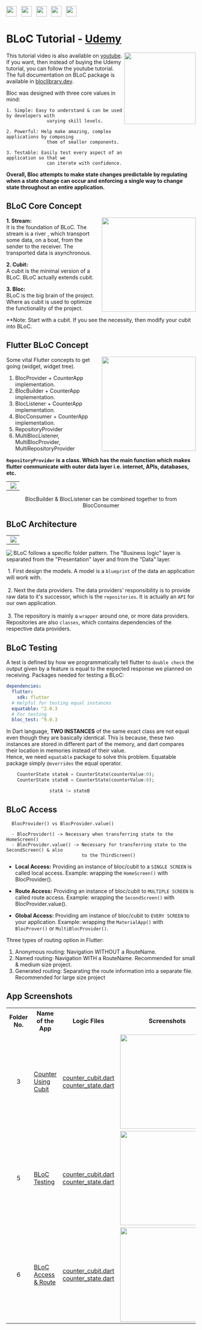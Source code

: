 <img src="screenshots/badges/built-with-love.svg" height="28px"/>&nbsp;&nbsp;
<img src="screenshots/badges/flutter-dart.svg" height="28px" />&nbsp;&nbsp;
<a href="https://choosealicense.com/licenses/mit/" target="_blank"><img src="screenshots/badges/license-MIT.svg" height="28px" /></a>&nbsp;&nbsp;
<img src="screenshots/badges/Flutter-3.svg" height="28px" />&nbsp;&nbsp;
<img src="screenshots/badges/dart-null_safety-blue.svg" height="28px"/>

# BLoC Tutorial - [Udemy](https://www.udemy.com/course/bloc-from-zero-to-hero/)

<img align="right" src="screenshots/logo/playstore.png" height="190"></img>

This tutorial video is also available on [youtube](https://www.youtube.com/watch?v=THCkkQ-V1-8). If you want, then instead of buying the Udemy tutorial, you can follow the youtube tutorial. The full documentation on BLoC package is available in [bloclibrary.dev](https://bloclibrary.dev/).

Bloc was designed with three core values in mind:

```
1. Simple: Easy to understand & can be used by developers with
               varying skill levels.

2. Powerful: Help make amazing, complex applications by composing
               them of smaller components.

3. Testable: Easily test every aspect of an application so that we
               can iterate with confidence.
```

**Overall, Bloc attempts to make state changes predictable by regulating when a state change can occur and enforcing a single way to change state throughout an entire application.**

## BLoC Core Concept

<img align="right" src="screenshots/2_core_concept/bloc_n_cubit.png" height="250"></img>

**1. Stream:** <br>
It is the foundation of BLoC. The stream is a river , which transport some data, on a boat, from the sender to the receiver. The transported data is asynchronous.<br>

**2. Cubit:** <br>
A cubit is the minimal version of a BLoC. BLoC actually extends cubit.

**3. Bloc:** <br>
BLoC is the big brain of the project. Where as cubit is used to optimize the functionality of the project.

\*\*Note: Start with a cubit. If you see the necessity, then modify your cubit into BLoC.

## Flutter BLoC Concept

<img align="right" src="screenshots/2_core_concept/flutter_bloc.png" height="250"></img>

<p>
Some vital Flutter concepts to get going (widget, widget tree).

1. BlocProvider + CounterApp implementation.
2. BlocBuilder + CounterApp implementation.
3. BlocListener + CounterApp implementation.
4. BlocConsumer + CounterApp implementation.
5. RepositoryProvider
6. MultiBlocListener, MultiBlocProvider, MultiRepositoryProvider
</p>

**`RepositoryProvider` is a class. Which has the main function which makes flutter communicate with outer data layer i.e. internet, APIs, databases, etc.**

<table align="center" style="margin: 0px auto;">
  <tr>
    <td><img align="right" src="screenshots/bloc_vital_concept.png"></img></td>
  </tr>
</table>

<p align="center">BlocBuilder & BlocListener can be combined together to from BlocConsumer</p>

## BLoC Architecture

<table align="center" style="margin: 0px auto;">
  <tr>
    <td><img align="right" src="screenshots/4_bloc_architecture/bloc_architect.png"></img></td>
  </tr>
</table>

<img align="left" src="screenshots/4_bloc_architecture/folder_structure.png"></img>

BLoC follows a specific folder pattern. The "Business logic" layer is separated from the "Presentation" layer and from the "Data" layer.<br>

&nbsp;1. First design the models. A model is a `blueprint` of the data an application will work with.<br><br>
&nbsp;2. Next the data providers. The data providers' responsibility is to provide raw data to it's successor, which is the `repositories`. It is actually an `API` for our own application. <br><br>
&nbsp;3. The repository is mainly a `wrapper` around one, or more data providers. Repositories are also `classes`, which contains dependencies of the respective data providers.

## BLoC Testing

A test is defined by how we programmatically tell flutter to `double check` the output given by a feature is equal to the expected response we planned on receiving. Packages needed for testing a BLoC:

```yaml
dependencies:
  flutter:
    sdk: flutter
  # Helpful for testing equal instances
  equatable: ^2.0.3
  # For testing
  bloc_test: ^9.0.3
```

In Dart language, **TWO INSTANCES** of the same exact class are not equal even though they are basically identical. This is because, these two instances are stored in different part of the memory, and dart compares their location in memories instead of their value.<br>
Hence, we need `equatable` package to solve this problem. Equatable package simply `@overrides` the equal operator.

```dart
    CounterState stateA = CounterState(counterValue:0);
    CounterState stateB = CounterState(counterValue:0);

                statA != stateB
```

## BLoC Access

```
  BlocProvider() vs BlocProvider.value()

  - BlocProvider() -> Necessary when transferring state to the HomeScreen()
  - BlocProvider.value() -> Necessary for transferring state to the SecondScreen() & also
                            to the ThirdScreen()
```

- **Local Access:** Providing an instance of bloc/cubit to a `SINGLE SCREEN` is called local access. Example: wrapping the `HomeScreen()` with BlocProvider().

- **Route Access:** Providing an instance of bloc/cubit to `MULTIPLE SCREEN` is called route access. Example: wrapping the `SecondScreen()` with BlocProvider.value().

- **Global Access:** Providing am instance of bloc/cubit to `EVERY SCREEN` to your application. Example: wrapping the `MaterialApp()` with `BlocProver()` or `MultiBlocProvider()`.

Three types of routing option in Flutter:

1. Anonymous routing: Navigation WITHOUT a RouteName.
2. Named routing: Navigation WITH a RouteName. Recommended for small & medium size project.
3. Generated routing: Separating the route information into a separate file. Recommended for large size project

## App Screenshots

<table align="center" style="margin: 0px auto;">
  <tr>
    <th>Folder No.</th>
    <th>Name of the App</th>
    <th>Logic Files</th>
    <th>Screenshots</th>
  </tr>
  <tr>
    <td align="center">3</td>
    <td><a href="lib/3_flutter_bloc_concept/main.dart">Counter Using Cubit</a></td>
    <td>
      <a href="lib/3_flutter_bloc_concept/cubit/counter_cubit.dart">counter_cubit.dart</a><br>
      <a href="lib/3_flutter_bloc_concept/cubit/counter_state.dart">counter_state.dart</a>
      </td>
    <td><img align="center" src="screenshots/gif/3_flutter_bloc_concept.gif" width="250"></img></td>
  </tr>
  <tr>
    <td align="center">5</td>
    <td><a href="lib/5_bloc_testing/main.dart">BLoC Testing</a></td>
    <td>
      <a href="lib/5_bloc_testing/cubit/counter_cubit.dart">counter_cubit.dart</a><br>
      <a href="lib/5_bloc_testing/cubit/counter_state.dart">counter_state.dart</a>
      </td>
    <td><img align="center" src="screenshots/gif/5_bloc_testing.gif" width="250"></img></td>
  </tr>
  <tr>
    <td align="center">6</td>
    <td><a href="lib/6_bloc_access_n_routing/main.dart">BLoC Access & Route</a></td>
    <td>
      <a href="lib/6_bloc_access_n_routing/logic/cubit/counter_cubit.dart">counter_cubit.dart</a><br>
      <a href="lib/6_bloc_access_n_routing/logic/cubit/counter_state.dart">counter_state.dart</a>
      </td>
    <td><img align="center" src="screenshots/gif/6_bloc_access_n_routing.gif" width="250"></img></td>
  </tr>
</table>
